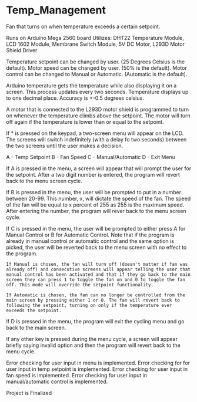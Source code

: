 # Temp_Management

Fan that turns on when temperature exceeds a certain setpoint.

Runs on Arduino Mega 2560 board
Utilizes: DHT22 Temperature Module, LCD 1602 Module, Membrane Switch Module, 5V DC Motor, L293D Motor Shield Driver

Temperature setpoint can be changed by user. (25 Degrees Celsius is the default).
Motor speed can be changed by user. (50% is the default).
Motor control can be changed to Manual or Automatic. (Automatic is the default).

Arduino temperature gets the temperature while also displaying it on a screen. This process updates every two seconds. Temperature displays up to one decimal place. Accuracy is +-0.5 degrees celsius.

A motor that is connected to the L293D motor shield is programmed to turn on whenever the temperature climbs above the setpoint. The motor will turn off again if the temperature is lower than or equal to the setpoint.

If * is pressed on the keypad, a two-screen menu will appear on the LCD. The screens will switch indefinitely (with a delay fo two seconds) between the two screens until the user makes a decision.

A - Temp Setpoint
B - Fan Speed
C - Manual/Automatic
D - Exit Menu

If A is pressed in the menu, a screen will appear that will prompt the user for the setpoint. After a two digit number is entered, the program will revert back to the menu screen cycle.

If B is pressed in the menu, the user will be prompted to put in a number between 20-99. This number, x, will dictate the speed of the fan. The speed of the fan will be equal to x percent of 255 as 255 is the maximum speed. After entering the number, the program will rever back to the menu screen cycle.

If C is pressed in the menu, the user will be prompted to either press A for Manual Control or B for Automatic Control. Note that if the program is already in manual control or automatic control and the same option is picked, the user will be reverted back to the menu screen with no effect to the program. 

	If Manual is chosen, the fan will turn off (doesn't matter if fan was already off) and consecutive screens will appear telling the user that manual control has been activated and that if they go back to the main screen they can press 1 to toggle the fan on and 0 to toggle the fan off. This mode will override the setpoint functionality. 

	If Automatic is chosen, the fan can no longer be controlled from the main screen by pressing either 1 or 0. The fan will revert back to following the setpoint, turning on only if the temperature ever exceeds the setpoint.

If D is pressed in the menu, the program will exit the cycling menu and go back to the main screen.

If any other key is pressed during the menu cycle, a screen will appear briefly saying invalid option and then the program will revert back to the menu cycle. 

Error checking for user input in menu is implemented.
Error checking for for user input in temp setpoint is implemented.
Error checking for user input in fan speed is implemented.
Error checking for user input in manual/automatic control is implemented.

Project is Finalized





